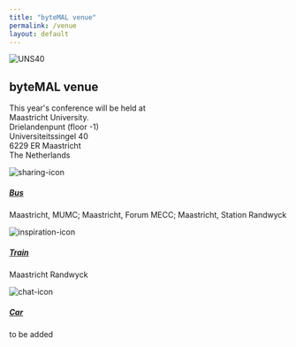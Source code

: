 ```yaml
---
title: "byteMAL venue"
permalink: /venue
layout: default
---
```

<div class="card" style="width: 18rem;">
  <img src="/bytemal-2024/images/Icons/announcement-icon.jpg" class="card-img-top" alt="UNS40">
  <div class="card-body">
    <h2 class="card-title">byteMAL venue</h2>
        <p class="card-text"> This year's conference will be held at Maastricht University.<br>
        Drielandenpunt (floor -1)<br>
        Universiteitssingel 40<br>
        6229 ER Maastricht<br>
        The Netherlands</p>
  </div>
</div>
  
<div class="card-deck text-center">
  <div class="card">
    <img src="/bytemal-2024/images/Icons/announcement-icon.jpg" class="card-img-top px-4 py-1" alt="sharing-icon">
    <div class="card-body">
      <h5 class="card-title"><a href="/bytemal-2024/submit">Bus</a></h5>
      <p class="card-text"> Maastricht, MUMC; Maastricht, Forum MECC; Maastricht, Station Randwyck</p>
    </div>
  </div>
  <div class="card">
    <img src="/bytemal-2024/images/Icons/lightbulb-icon.png" class="card-img-top px-4 py-1" alt="inspiration-icon">
    <div class="card-body">
      <h5 class="card-title"><a href="/bytemal-2024/keynotes">Train</a></h5>
      <p class="card-text"> Maastricht Randwyck</p>
    </div>
  </div>
  <div class="card">
    <img src="/bytemal-2024/images/Icons/chat-icon.png" class="card-img-top px-4 py-1" alt="chat-icon">
    <div class="card-body">
      <h5 class="card-title"><a href="/bytemal-2024/register">Car</a></h5>
      <p class="card-text">to be added</p>
    </div>
  </div>
</div>
